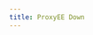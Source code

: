 ```yaml
---
title: ProxyEE Down
---
```


<script>
    if (/(WOW64)/i.test(navigator.userAgent)) {
        window.location.href = "http://api.pdown.org/download/release?os=windows";
    }
    if (/(x86_64)/i.test(navigator.userAgent)) {
        window.location.href = "http://api.pdown.org/download/release?os=windows";
    }
    if (/(Macintosh)/i.test(navigator.userAgent)) {
        window.location.href = "http://api.pdown.org/download/release?os=mac";
    }
    if (/(iPhone|iPod)/i.test(navigator.userAgent)) {
        alert("This app does not work on your device.");
    }
    if (/(iPad)/i.test(navigator.userAgent)) {
        alert("This app does not work on your device.");
    }
    if (/(Android)/i.test(navigator.userAgent)) {
        alert("This app does not work on your device.");
    }
</script>